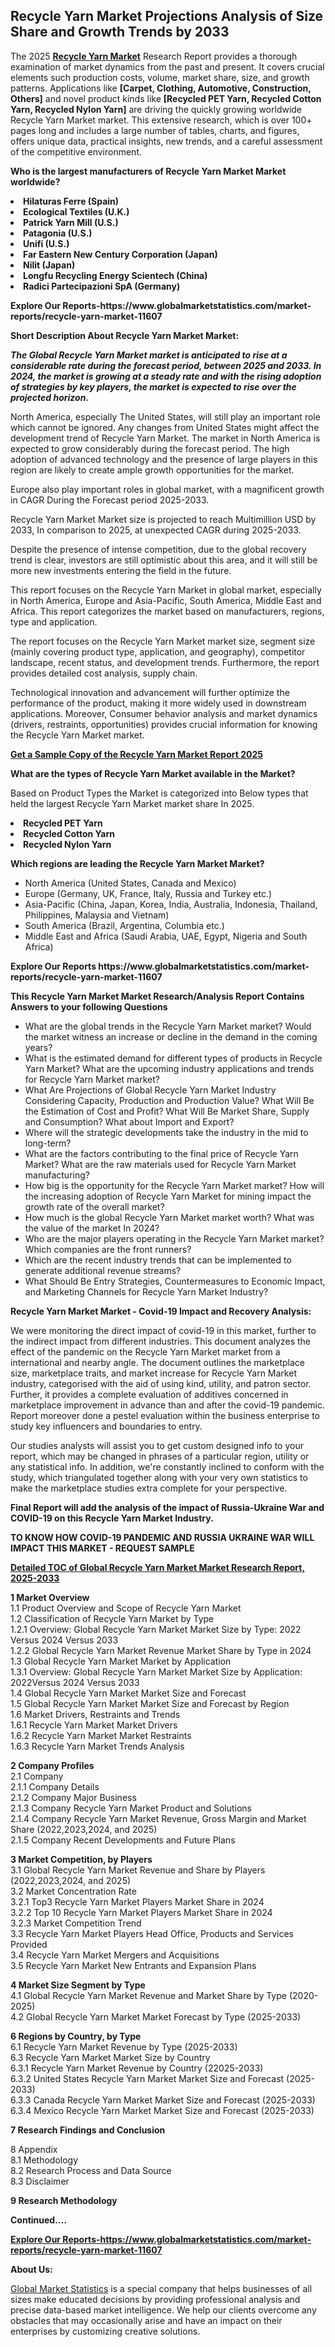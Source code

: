 <h2>Recycle Yarn Market Projections Analysis of Size Share and Growth Trends by 2033</h2><p>The 2025 <strong><a href="https://www.globalmarketstatistics.com/market-reports/recycle-yarn-market-11607">Recycle Yarn Market</a></strong> Research Report provides a thorough examination of market dynamics from the past and present. It covers crucial elements such production costs, volume, market share, size, and growth patterns. Applications like <strong>[Carpet, Clothing, Automotive, Construction, Others]</strong> and novel product kinds like <strong>[Recycled PET Yarn, Recycled Cotton Yarn, Recycled Nylon Yarn]</strong> are driving the quickly growing worldwide Recycle Yarn Market market. This extensive research, which is over 100+ pages long and includes a large number of tables, charts, and figures, offers unique data, practical insights, new trends, and a careful assessment of the competitive environment.</p> <p><strong>Who is the largest manufacturers of Recycle Yarn Market Market worldwide?</strong></p> <p><strong><li>Hilaturas Ferre (Spain)<li>Ecological Textiles (U.K.)<li>Patrick Yarn Mill (U.S.)<li>Patagonia (U.S.)<li>Unifi (U.S.)<li>Far Eastern New Century Corporation (Japan)<li>Nilit (Japan)<li>Longfu Recycling Energy Scientech (China)<li>Radici Partecipazioni SpA (Germany)</strong></p> <p><strong>Explore Our Reports-https://www.globalmarketstatistics.com/market-reports/recycle-yarn-market-11607</strong></p> <p><strong>Short Description About Recycle Yarn Market Market:</strong></p> <p><strong><em>The Global Recycle Yarn Market market is anticipated to rise at a considerable rate during the forecast period, between 2025 and 2033. In 2024, the market is growing at a steady rate and with the rising adoption of strategies by key players, the market is expected to rise over the projected horizon.</em></strong></p> <p>North America, especially The United States, will still play an important role which cannot be ignored. Any changes from United States might affect the development trend of Recycle Yarn Market. The market in North America is expected to grow considerably during the forecast period. The high adoption of advanced technology and the presence of large players in this region are likely to create ample growth opportunities for the market.</p> <p>Europe also play important roles in global market, with a magnificent growth in CAGR During the Forecast period 2025-2033.</p> <p>Recycle Yarn Market Market size is projected to reach Multimillion USD by 2033, In comparison to 2025, at unexpected CAGR during 2025-2033.</p> <p>Despite the presence of intense competition, due to the global recovery trend is clear, investors are still optimistic about this area, and it will still be more new investments entering the field in the future.</p> <p>This report focuses on the Recycle Yarn Market in global market, especially in North America, Europe and Asia-Pacific, South America, Middle East and Africa. This report categorizes the market based on manufacturers, regions, type and application.</p> <p>The report focuses on the Recycle Yarn Market market size, segment size (mainly covering product type, application, and geography), competitor landscape, recent status, and development trends. Furthermore, the report provides detailed cost analysis, supply chain.</p> <p>Technological innovation and advancement will further optimize the performance of the product, making it more widely used in downstream applications. Moreover, Consumer behavior analysis and market dynamics (drivers, restraints, opportunities) provides crucial information for knowing the Recycle Yarn Market market.</p> <p><strong><a href="https://www.globalmarketstatistics.com/market-reports/recycle-yarn-market-11607">Get a Sample Copy of the Recycle Yarn Market Report 2025</a></strong></p> <p><strong>What are the types of Recycle Yarn Market available in the Market?</strong></p> <p>Based on Product Types the Market is categorized into Below types that held the largest Recycle Yarn Market market share In 2025.</p> <p><strong><li>Recycled PET Yarn<li>Recycled Cotton Yarn<li>Recycled Nylon Yarn</strong></p> <p><strong>Which regions are leading the Recycle Yarn Market Market?</strong></p> <ul> <li>North America (United States, Canada and Mexico)</li> <li>Europe (Germany, UK, France, Italy, Russia and Turkey etc.)</li> <li>Asia-Pacific (China, Japan, Korea, India, Australia, Indonesia, Thailand, Philippines, Malaysia and Vietnam)</li> <li>South America (Brazil, Argentina, Columbia etc.)</li> <li>Middle East and Africa (Saudi Arabia, UAE, Egypt, Nigeria and South Africa)</li> </ul> <p><strong>Explore Our Reports https://www.globalmarketstatistics.com/market-reports/recycle-yarn-market-11607</strong></p> <p><strong>This Recycle Yarn Market Market Research/Analysis Report Contains Answers to your following Questions</strong></p> <ul> <li>What are the global trends in the Recycle Yarn Market market? Would the market witness an increase or decline in the demand in the coming years?</li> <li>What is the estimated demand for different types of products in Recycle Yarn Market? What are the upcoming industry applications and trends for Recycle Yarn Market market?</li> <li>What Are Projections of Global Recycle Yarn Market Industry Considering Capacity, Production and Production Value? What Will Be the Estimation of Cost and Profit? What Will Be Market Share, Supply and Consumption? What about Import and Export?</li> <li>Where will the strategic developments take the industry in the mid to long-term?</li> <li>What are the factors contributing to the final price of Recycle Yarn Market? What are the raw materials used for Recycle Yarn Market manufacturing?</li> <li>How big is the opportunity for the Recycle Yarn Market market? How will the increasing adoption of Recycle Yarn Market for mining impact the growth rate of the overall market?</li> <li>How much is the global Recycle Yarn Market market worth? What was the value of the market In 2024?</li> <li>Who are the major players operating in the Recycle Yarn Market market? Which companies are the front runners?</li> <li>Which are the recent industry trends that can be implemented to generate additional revenue streams?</li> <li>What Should Be Entry Strategies, Countermeasures to Economic Impact, and Marketing Channels for Recycle Yarn Market Industry?</li> </ul> <p><strong>Recycle Yarn Market Market - Covid-19 Impact and Recovery Analysis:</strong></p> <p>We were monitoring the direct impact of covid-19 in this market, further to the indirect impact from different industries. This document analyzes the effect of the pandemic on the Recycle Yarn Market market from a international and nearby angle. The document outlines the marketplace size, marketplace traits, and market increase for Recycle Yarn Market industry, categorised with the aid of using kind, utility, and patron sector. Further, it provides a complete evaluation of additives concerned in marketplace improvement in advance than and after the covid-19 pandemic. Report moreover done a pestel evaluation within the business enterprise to study key influencers and boundaries to entry.</p> <p>Our studies analysts will assist you to get custom designed info to your report, which may be changed in phrases of a particular region, utility or any statistical info. In addition, we're constantly inclined to conform with the study, which triangulated together along with your very own statistics to make the marketplace studies extra complete for your perspective.</p> <p><strong>Final Report will add the analysis of the impact of Russia-Ukraine War and COVID-19 on this Recycle Yarn Market Industry.</strong></p> <p><strong>TO KNOW HOW COVID-19 PANDEMIC AND RUSSIA UKRAINE WAR WILL IMPACT THIS MARKET - REQUEST SAMPLE</strong></p> <p><strong><a href="https://www.globalmarketstatistics.com/market-reports/recycle-yarn-market-11607">Detailed TOC of Global Recycle Yarn Market Market Research Report, 2025-2033</a></strong></p> <p><strong>1 Market Overview</strong><br /> 1.1 Product Overview and Scope of Recycle Yarn Market<br /> 1.2 Classification of Recycle Yarn Market by Type<br /> 1.2.1 Overview: Global Recycle Yarn Market Market Size by Type: 2022 Versus 2024 Versus 2033<br /> 1.2.2 Global Recycle Yarn Market Revenue Market Share by Type in 2024<br /> 1.3 Global Recycle Yarn Market Market by Application<br /> 1.3.1 Overview: Global Recycle Yarn Market Market Size by Application: 2022Versus 2024 Versus 2033<br /> 1.4 Global Recycle Yarn Market Market Size and Forecast<br /> 1.5 Global Recycle Yarn Market Market Size and Forecast by Region<br /> 1.6 Market Drivers, Restraints and Trends<br /> 1.6.1 Recycle Yarn Market Market Drivers<br /> 1.6.2 Recycle Yarn Market Market Restraints<br /> 1.6.3 Recycle Yarn Market Trends Analysis</p> <p><strong>2 Company Profiles</strong><br /> 2.1 Company<br /> 2.1.1 Company Details<br /> 2.1.2 Company Major Business<br /> 2.1.3 Company Recycle Yarn Market Product and Solutions<br /> 2.1.4 Company Recycle Yarn Market Revenue, Gross Margin and Market Share (2022,2023,2024, and 2025)<br /> 2.1.5 Company Recent Developments and Future Plans</p> <p><strong>3 Market Competition, by Players</strong><br /> 3.1 Global Recycle Yarn Market Revenue and Share by Players (2022,2023,2024, and 2025)<br /> 3.2 Market Concentration Rate<br /> 3.2.1 Top3 Recycle Yarn Market Players Market Share in 2024<br /> 3.2.2 Top 10 Recycle Yarn Market Players Market Share in 2024<br /> 3.2.3 Market Competition Trend<br /> 3.3 Recycle Yarn Market Players Head Office, Products and Services Provided<br /> 3.4 Recycle Yarn Market Mergers and Acquisitions<br /> 3.5 Recycle Yarn Market New Entrants and Expansion Plans</p> <p><strong>4 Market Size Segment by Type</strong><br /> 4.1 Global Recycle Yarn Market Revenue and Market Share by Type (2020-2025)<br /> 4.2 Global Recycle Yarn Market Market Forecast by Type (2025-2033)</p> <p><strong>6 Regions by Country, by Type</strong><br /> 6.1 Recycle Yarn Market Revenue by Type (2025-2033)<br /> 6.3 Recycle Yarn Market Market Size by Country<br /> 6.3.1 Recycle Yarn Market Revenue by Country (22025-2033)<br /> 6.3.2 United States Recycle Yarn Market Market Size and Forecast (2025-2033)<br /> 6.3.3 Canada Recycle Yarn Market Market Size and Forecast (2025-2033)<br /> 6.3.4 Mexico Recycle Yarn Market Market Size and Forecast (2025-2033)</p> <p><strong>7 Research Findings and Conclusion</strong></p> <p>8 Appendix<br /> 8.1 Methodology<br /> 8.2 Research Process and Data Source<br /> 8.3 Disclaimer</p> <p><strong>9 Research Methodology</strong></p> <p><strong>Continued&hellip;.</strong></p> <p><strong><a href="https://www.globalmarketstatistics.com/market-reports/recycle-yarn-market-11607">Explore Our Reports-https://www.globalmarketstatistics.com/market-reports/recycle-yarn-market-11607</a></strong></p> <p><strong>About Us:</strong></p> <p><a href="https://www.globalmarketstatistics.com/">Global Market Statistics</a> is a special company that helps businesses of all sizes make educated decisions by providing professional analysis and precise data-based market intelligence. We help our clients overcome any obstacles that may occasionally arise and have an impact on their enterprises by customizing creative solutions.</p>

